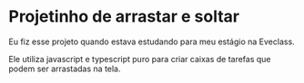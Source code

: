 # Projetinho de arrastar e soltar

Eu fiz esse projeto quando estava estudando para meu estágio na Eveclass.

Ele utiliza javascript e typescript puro para criar caixas de tarefas que podem ser arrastadas na tela.
